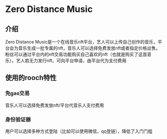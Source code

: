 # Zero Distance Music

## 介绍

Zero Distance Music是一个在线音乐nft平台，艺人可以上传自己创作的音乐，平台会为音乐生成一批专属的nft，音乐人可以选择免费发放nft或者指定价格出售。粉丝可以通过平台内的nft交易功能购买自己喜欢的nft（也就是购买了这首音乐）。艺人若无力发行nft，可向平台申请，由平台代为支付费用

## 使用的rooch特性

### 免gas交易

音乐人可以选择免费发放nft/平台代音乐人支付费用

### 身份验证器

用户可以选择多种方式登陆（比如可以使用微信，qq登链），降低了入门门槛